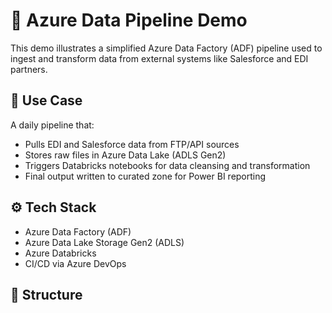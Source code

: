 # 🚀 Azure Data Pipeline Demo

This demo illustrates a simplified Azure Data Factory (ADF) pipeline used to ingest and transform data from external systems like Salesforce and EDI partners.

## 🧩 Use Case

A daily pipeline that:
- Pulls EDI and Salesforce data from FTP/API sources
- Stores raw files in Azure Data Lake (ADLS Gen2)
- Triggers Databricks notebooks for data cleansing and transformation
- Final output written to curated zone for Power BI reporting

## ⚙️ Tech Stack

- Azure Data Factory (ADF)
- Azure Data Lake Storage Gen2 (ADLS)
- Azure Databricks
- CI/CD via Azure DevOps

## 📁 Structure

